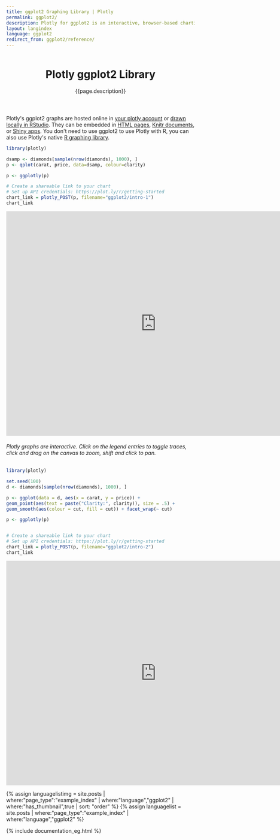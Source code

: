 ```yaml
---
title: ggplot2 Graphing Library | Plotly
permalink: ggplot2/
description: Plotly for ggplot2 is an interactive, browser-based charting library built on Plotly's open source javascript graphing library, plotly.js. It works entirely locally, through the HTML widgets framework.
layout: langindex
language: ggplot2
redirect_from: ggplot2/reference/
---
```


<header class="--welcome">
  <div class="--welcome-body">
    <!--div.--wrap-inner-->
    <div class="--title">
      <div class="--category-img"><img src="https://images.plot.ly/language-icons/api-home/ggplot2-logo.png" alt=""></div>
      <div class="--body">
        <h1>Plotly ggplot2 Library</h1>
        <p>{{page.description}}</consectetur>
        </p>
      </div>
    </div>
  </div>
</header>

<div>
<p>
Plotly's ggplot2 graphs are hosted online in <a href="https://plot.ly/plans">your plotly account</a> or <a href="https://plot.ly/r/offline">drawn locally in RStudio</a>. They can be embedded in <a href="https://plot.ly/r/dashboards">HTML pages</a>, <a href="https://plot.ly/r/knitr">Knitr documents</a>, or <a href="https://plot.ly/r/shiny-tutorial">Shiny apps</a>. You don't need to use ggplot2 to use Plotly with R, you can also use Plotly's native <a href="https://plot.ly/r/">R graphing library</a>.
</p>
</div>

```r
library(plotly)

dsamp <- diamonds[sample(nrow(diamonds), 1000), ]
p <- qplot(carat, price, data=dsamp, colour=clarity)

p <- ggplotly(p)

# Create a shareable link to your chart
# Set up API credentials: https://plot.ly/r/getting-started
chart_link = plotly_POST(p, filename="ggplot2/intro-1")
chart_link
```

<iframe src="https://plot.ly/~RPlotBot/4257.embed" width="800" height="600" id="igraph" scrolling="no" seamless="seamless" frameBorder="0"> </iframe>

<h6>Plotly graphs are interactive. Click on the legend entries to toggle traces, click and drag on the canvas to zoom, shift and click to pan.</h6>

```r
library(plotly)

set.seed(100)
d <- diamonds[sample(nrow(diamonds), 1000), ]

p <- ggplot(data = d, aes(x = carat, y = price)) +
geom_point(aes(text = paste("Clarity:", clarity)), size = .5) +
geom_smooth(aes(colour = cut, fill = cut)) + facet_wrap(~ cut)

p <- ggplotly(p)


# Create a shareable link to your chart
# Set up API credentials: https://plot.ly/r/getting-started
chart_link = plotly_POST(p, filename="ggplot2/intro-2")
chart_link
```

<iframe src="https://plot.ly/~RPlotBot/4259.embed" width="800" height="600" id="igraph" scrolling="no" seamless="seamless" frameBorder="0"> </iframe>


{% assign languagelistimg = site.posts | where:"page_type":"example_index" | where:"language","ggplot2"  | where:"has_thumbnail",true | sort: "order"  %}
{% assign languagelist = site.posts | where:"page_type":"example_index" | where:"language","ggplot2" %}

{% include documentation_eg.html %}
